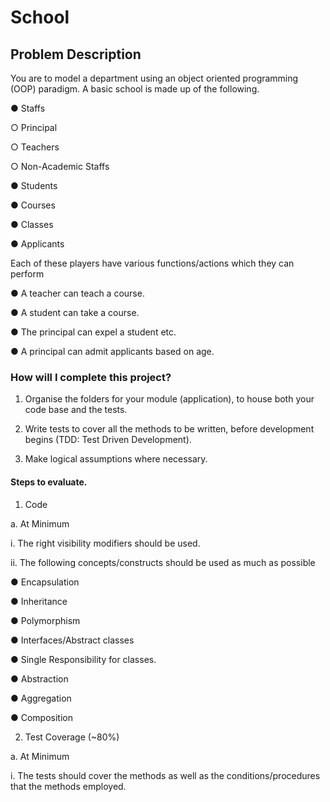 # School

## Problem Description
You are to model a department using an object oriented programming (OOP) paradigm. A basic school is made up of the following.

● Staffs

○ Principal

○ Teachers

○ Non-Academic Staffs

● Students

● Courses

● Classes

● Applicants

Each of these players have various functions/actions which they can perform

● A teacher can teach a course.

● A student can take a course.

● The principal can expel a student etc.

● A principal can admit applicants based on age.

### How will I complete this project?

1. Organise the folders for your module (application), to house both your code base and the tests.

2. Write tests to cover all the methods to be written, before development begins (TDD: Test Driven Development).

3. Make logical assumptions where necessary.

#### Steps to evaluate.

1. Code

a. At Minimum

i. The right visibility modifiers should be used.

ii. The following concepts/constructs should be used as much as possible

● Encapsulation

● Inheritance

● Polymorphism

● Interfaces/Abstract classes

● Single Responsibility for classes.

● Abstraction

● Aggregation

● Composition

2. Test Coverage (~80%)

a. At Minimum

i. The tests should cover the methods as well as the conditions/procedures that the methods employed.
